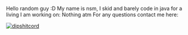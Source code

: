 Hello random guy :D
 My name is nsm, I skid and barely code in java for a living
 I am working on: Nothing atm
 For any questions contact me here:

[![dipshitcord](https://discord.c99.nl/widget/theme-1/1012316562394456194.png)](https://discord.com/users/012316562394456194)
